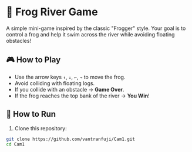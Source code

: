 # 🐸 Frog River Game

A simple mini-game inspired by the classic "Frogger" style. Your goal is to control a frog and help it swim across the river while avoiding floating obstacles!

## 🎮 How to Play

- Use the arrow keys `↑`, `↓`, `←`, `→` to move the frog.
- Avoid colliding with floating logs.
- If you collide with an obstacle → **Game Over**.
- If the frog reaches the top bank of the river → **You Win**!

## 🚀 How to Run

1. Clone this repository:
```bash
git clone https://github.com/vantranfuji/Cam1.git
cd Cam1
